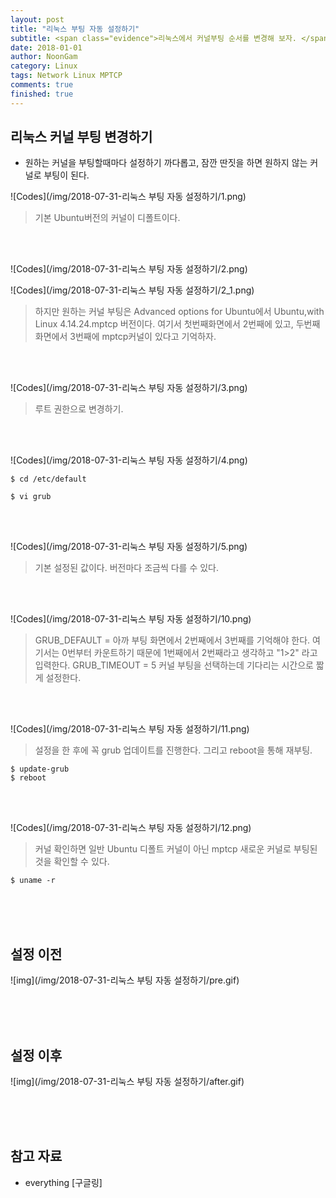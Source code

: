 ```yaml
---
layout: post
title: "리눅스 부팅 자동 설정하기"
subtitle: <span class="evidence">리눅스에서 커널부팅 순서를 변경해 보자. </span>
date: 2018-01-01
author: NoonGam
category: Linux
tags: Network Linux MPTCP
comments: true
finished: true
---
```




## 리눅스 커널 부팅 변경하기

- 원하는 커널을 부팅할때마다 설정하기 까다롭고, 잠깐 딴짓을 하면 원하지 않는 커널로 부팅이 된다.<br>

![Codes](/img/2018-07-31-리눅스 부팅 자동 설정하기/1.png)

> 기본 Ubuntu버전의 커널이 디폴트이다.

<br><br>

![Codes](/img/2018-07-31-리눅스 부팅 자동 설정하기/2.png)

![Codes](/img/2018-07-31-리눅스 부팅 자동 설정하기/2_1.png)

> 하지만 원하는 커널 부팅은 Advanced options for Ubuntu에서
Ubuntu,with Linux 4.14.24.mptcp 버전이다.
여기서 첫번째화면에서 2번째에 있고, 두번째 화면에서 3번째에 mptcp커널이 있다고 기억하자.


<br><br>

![Codes](/img/2018-07-31-리눅스 부팅 자동 설정하기/3.png)
> 루트 권한으로 변경하기.

<br><br>

![Codes](/img/2018-07-31-리눅스 부팅 자동 설정하기/4.png)


```
$ cd /etc/default
```

```
$ vi grub
```

<br><br>


![Codes](/img/2018-07-31-리눅스 부팅 자동 설정하기/5.png)
> 기본 설정된 값이다. 버전마다 조금씩 다를 수 있다.

<br><br>

![Codes](/img/2018-07-31-리눅스 부팅 자동 설정하기/10.png)
> GRUB_DEFAULT = 아까 부팅 화면에서 2번째에서 3번째를 기억해야 한다. 여기서는 0번부터 카운트하기 때문에 1번째에서 2번째라고 생각하고 "1>2" 라고 입력한다.
GRUB_TIMEOUT = 5  커널 부팅을 선택하는데 기다리는 시간으로 짧게 설정한다.

<br><br>

![Codes](/img/2018-07-31-리눅스 부팅 자동 설정하기/11.png)

> 설정을 한 후에 꼭 grub 업데이트를 진행한다. 그리고 reboot을 통해 재부팅.

```
$ update-grub
$ reboot
```


<br><br>

![Codes](/img/2018-07-31-리눅스 부팅 자동 설정하기/12.png)

> 커널 확인하면 일반 Ubuntu 디폴트 커널이 아닌 mptcp 새로운 커널로 부팅된것을 확인할 수 있다.

```
$ uname -r
```


<br><br><br>

## 설정 이전


![img](/img/2018-07-31-리눅스 부팅 자동 설정하기/pre.gif)


<br><br><br>

## 설정 이후


![img](/img/2018-07-31-리눅스 부팅 자동 설정하기/after.gif)




<br><br><br>

## 참고 자료

* everything [구글링]

